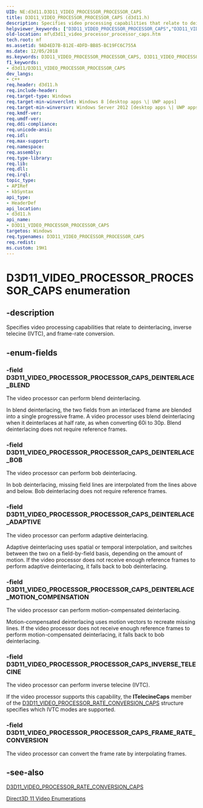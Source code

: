 ```yaml
---
UID: NE:d3d11.D3D11_VIDEO_PROCESSOR_PROCESSOR_CAPS
title: D3D11_VIDEO_PROCESSOR_PROCESSOR_CAPS (d3d11.h)
description: Specifies video processing capabilities that relate to deinterlacing, inverse telecine (IVTC), and frame-rate conversion.
helpviewer_keywords: ["D3D11_VIDEO_PROCESSOR_PROCESSOR_CAPS","D3D11_VIDEO_PROCESSOR_PROCESSOR_CAPS enumeration [Media Foundation]","D3D11_VIDEO_PROCESSOR_PROCESSOR_CAPS_DEINTERLACE_ADAPTIVE","D3D11_VIDEO_PROCESSOR_PROCESSOR_CAPS_DEINTERLACE_BLEND","D3D11_VIDEO_PROCESSOR_PROCESSOR_CAPS_DEINTERLACE_BOB","D3D11_VIDEO_PROCESSOR_PROCESSOR_CAPS_DEINTERLACE_MOTION_COMPENSATION","D3D11_VIDEO_PROCESSOR_PROCESSOR_CAPS_FRAME_RATE_CONVERSION","D3D11_VIDEO_PROCESSOR_PROCESSOR_CAPS_INVERSE_TELECINE","d3d11/D3D11_VIDEO_PROCESSOR_PROCESSOR_CAPS","d3d11/D3D11_VIDEO_PROCESSOR_PROCESSOR_CAPS_DEINTERLACE_ADAPTIVE","d3d11/D3D11_VIDEO_PROCESSOR_PROCESSOR_CAPS_DEINTERLACE_BLEND","d3d11/D3D11_VIDEO_PROCESSOR_PROCESSOR_CAPS_DEINTERLACE_BOB","d3d11/D3D11_VIDEO_PROCESSOR_PROCESSOR_CAPS_DEINTERLACE_MOTION_COMPENSATION","d3d11/D3D11_VIDEO_PROCESSOR_PROCESSOR_CAPS_FRAME_RATE_CONVERSION","d3d11/D3D11_VIDEO_PROCESSOR_PROCESSOR_CAPS_INVERSE_TELECINE","mf.d3d11_video_processor_processor_caps"]
old-location: mf\d3d11_video_processor_processor_caps.htm
tech.root: mf
ms.assetid: 9AD4ED7B-B12E-4DFD-BB85-BC19FC6C755A
ms.date: 12/05/2018
ms.keywords: D3D11_VIDEO_PROCESSOR_PROCESSOR_CAPS, D3D11_VIDEO_PROCESSOR_PROCESSOR_CAPS enumeration [Media Foundation], D3D11_VIDEO_PROCESSOR_PROCESSOR_CAPS_DEINTERLACE_ADAPTIVE, D3D11_VIDEO_PROCESSOR_PROCESSOR_CAPS_DEINTERLACE_BLEND, D3D11_VIDEO_PROCESSOR_PROCESSOR_CAPS_DEINTERLACE_BOB, D3D11_VIDEO_PROCESSOR_PROCESSOR_CAPS_DEINTERLACE_MOTION_COMPENSATION, D3D11_VIDEO_PROCESSOR_PROCESSOR_CAPS_FRAME_RATE_CONVERSION, D3D11_VIDEO_PROCESSOR_PROCESSOR_CAPS_INVERSE_TELECINE, d3d11/D3D11_VIDEO_PROCESSOR_PROCESSOR_CAPS, d3d11/D3D11_VIDEO_PROCESSOR_PROCESSOR_CAPS_DEINTERLACE_ADAPTIVE, d3d11/D3D11_VIDEO_PROCESSOR_PROCESSOR_CAPS_DEINTERLACE_BLEND, d3d11/D3D11_VIDEO_PROCESSOR_PROCESSOR_CAPS_DEINTERLACE_BOB, d3d11/D3D11_VIDEO_PROCESSOR_PROCESSOR_CAPS_DEINTERLACE_MOTION_COMPENSATION, d3d11/D3D11_VIDEO_PROCESSOR_PROCESSOR_CAPS_FRAME_RATE_CONVERSION, d3d11/D3D11_VIDEO_PROCESSOR_PROCESSOR_CAPS_INVERSE_TELECINE, mf.d3d11_video_processor_processor_caps
f1_keywords:
- d3d11/D3D11_VIDEO_PROCESSOR_PROCESSOR_CAPS
dev_langs:
- c++
req.header: d3d11.h
req.include-header: 
req.target-type: Windows
req.target-min-winverclnt: Windows 8 [desktop apps \| UWP apps]
req.target-min-winversvr: Windows Server 2012 [desktop apps \| UWP apps]
req.kmdf-ver: 
req.umdf-ver: 
req.ddi-compliance: 
req.unicode-ansi: 
req.idl: 
req.max-support: 
req.namespace: 
req.assembly: 
req.type-library: 
req.lib: 
req.dll: 
req.irql: 
topic_type:
- APIRef
- kbSyntax
api_type:
- HeaderDef
api_location:
- d3d11.h
api_name:
- D3D11_VIDEO_PROCESSOR_PROCESSOR_CAPS
targetos: Windows
req.typenames: D3D11_VIDEO_PROCESSOR_PROCESSOR_CAPS
req.redist: 
ms.custom: 19H1
---
```


# D3D11_VIDEO_PROCESSOR_PROCESSOR_CAPS enumeration


## -description


Specifies video processing capabilities that relate to deinterlacing, inverse telecine (IVTC), and frame-rate conversion.


## -enum-fields




### -field D3D11_VIDEO_PROCESSOR_PROCESSOR_CAPS_DEINTERLACE_BLEND

The video processor can perform blend deinterlacing.



In blend deinterlacing, the two fields from an interlaced frame are blended into a single progressive frame. A video processor uses blend deinterlacing when it deinterlaces at half rate, as when converting 60i to 30p. Blend deinterlacing does not require reference frames.


### -field D3D11_VIDEO_PROCESSOR_PROCESSOR_CAPS_DEINTERLACE_BOB

The video processor can perform bob deinterlacing.

In bob deinterlacing, missing field lines are interpolated from the lines above and below. Bob deinterlacing does not require reference frames.


### -field D3D11_VIDEO_PROCESSOR_PROCESSOR_CAPS_DEINTERLACE_ADAPTIVE

The video processor can perform adaptive deinterlacing.

Adaptive deinterlacing uses spatial or temporal interpolation, and switches between the two on a field-by-field basis, depending on the amount of motion. If the video processor does not receive enough reference frames to perform adaptive deinterlacing, it falls back to bob deinterlacing.


### -field D3D11_VIDEO_PROCESSOR_PROCESSOR_CAPS_DEINTERLACE_MOTION_COMPENSATION

The video processor can perform motion-compensated deinterlacing.



Motion-compensated deinterlacing uses motion vectors to recreate missing lines. If the video processor does not receive enough reference frames to perform motion-compensated deinterlacing, it falls back to bob deinterlacing.




### -field D3D11_VIDEO_PROCESSOR_PROCESSOR_CAPS_INVERSE_TELECINE

The video processor can perform inverse telecine (IVTC).



If the video processor supports this capability, the <b>ITelecineCaps</b> member of the <a href="https://docs.microsoft.com/windows/desktop/api/d3d11/ns-d3d11-d3d11_video_processor_rate_conversion_caps">D3D11_VIDEO_PROCESSOR_RATE_CONVERSION_CAPS</a> structure specifies which IVTC modes are supported.




### -field D3D11_VIDEO_PROCESSOR_PROCESSOR_CAPS_FRAME_RATE_CONVERSION

The video processor can convert the frame rate by interpolating frames.




## -see-also




<a href="https://docs.microsoft.com/windows/desktop/api/d3d11/ns-d3d11-d3d11_video_processor_rate_conversion_caps">D3D11_VIDEO_PROCESSOR_RATE_CONVERSION_CAPS</a>



<a href="https://docs.microsoft.com/windows/desktop/medfound/direct3d-11-video-enumerations">Direct3D 11 Video Enumerations</a>
 

 

